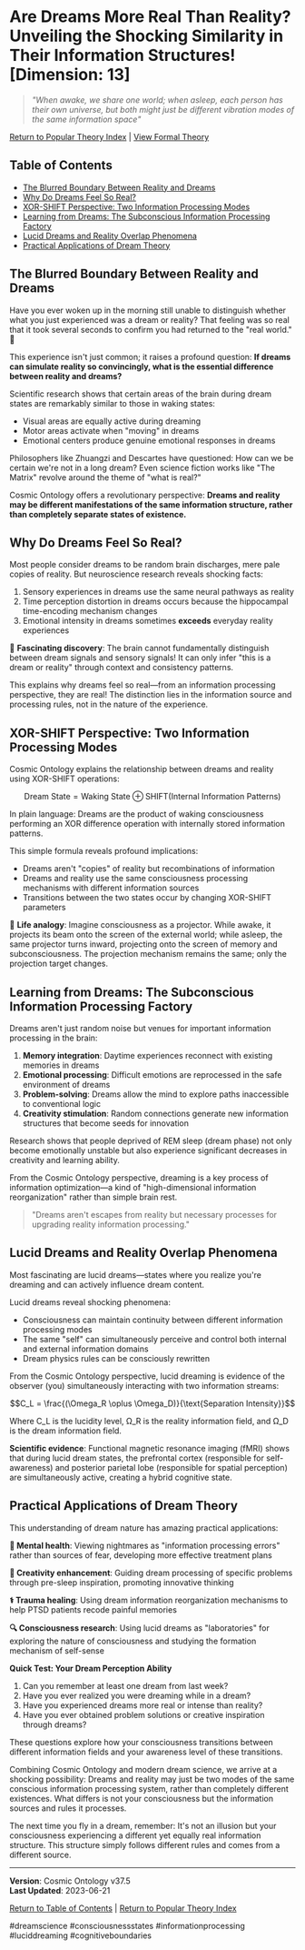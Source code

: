 # Are Dreams More Real Than Reality? Unveiling the Shocking Similarity in Their Information Structures! [Dimension: 13]

> *"When awake, we share one world; when asleep, each person has their own universe, but both might just be different vibration modes of the same information space"*

[Return to Popular Theory Index](../popular_theory_en.md) | [View Formal Theory](../formal_theory/formal_theory_consciousness_state_transitions_en.md)

## Table of Contents
- [The Blurred Boundary Between Reality and Dreams](#the-blurred-boundary-between-reality-and-dreams)
- [Why Do Dreams Feel So Real?](#why-do-dreams-feel-so-real)
- [XOR-SHIFT Perspective: Two Information Processing Modes](#xor-shift-perspective-two-information-processing-modes)
- [Learning from Dreams: The Subconscious Information Processing Factory](#learning-from-dreams-the-subconscious-information-processing-factory)
- [Lucid Dreams and Reality Overlap Phenomena](#lucid-dreams-and-reality-overlap-phenomena)
- [Practical Applications of Dream Theory](#practical-applications-of-dream-theory)

## The Blurred Boundary Between Reality and Dreams

Have you ever woken up in the morning still unable to distinguish whether what you just experienced was a dream or reality? That feeling was so real that it took several seconds to confirm you had returned to the "real world." 💭

This experience isn't just common; it raises a profound question: **If dreams can simulate reality so convincingly, what is the essential difference between reality and dreams?**

Scientific research shows that certain areas of the brain during dream states are remarkably similar to those in waking states:
- Visual areas are equally active during dreaming
- Motor areas activate when "moving" in dreams
- Emotional centers produce genuine emotional responses in dreams

Philosophers like Zhuangzi and Descartes have questioned: How can we be certain we're not in a long dream? Even science fiction works like "The Matrix" revolve around the theme of "what is real?"

Cosmic Ontology offers a revolutionary perspective: **Dreams and reality may be different manifestations of the same information structure, rather than completely separate states of existence.**

## Why Do Dreams Feel So Real?

Most people consider dreams to be random brain discharges, mere pale copies of reality. But neuroscience research reveals shocking facts:

1. Sensory experiences in dreams use the same neural pathways as reality
2. Time perception distortion in dreams occurs because the hippocampal time-encoding mechanism changes
3. Emotional intensity in dreams sometimes **exceeds** everyday reality experiences

🧠 **Fascinating discovery**: The brain cannot fundamentally distinguish between dream signals and sensory signals! It can only infer "this is a dream or reality" through context and consistency patterns.

This explains why dreams feel so real—from an information processing perspective, they are real! The distinction lies in the information source and processing rules, not in the nature of the experience.

## XOR-SHIFT Perspective: Two Information Processing Modes

Cosmic Ontology explains the relationship between dreams and reality using XOR-SHIFT operations:

$$\text{Dream State} = \text{Waking State} \oplus \text{SHIFT(Internal Information Patterns)}$$

In plain language: Dreams are the product of waking consciousness performing an XOR difference operation with internally stored information patterns.

This simple formula reveals profound implications:
- Dreams aren't "copies" of reality but recombinations of information
- Dreams and reality use the same consciousness processing mechanisms with different information sources
- Transitions between the two states occur by changing XOR-SHIFT parameters

🌙 **Life analogy**: Imagine consciousness as a projector. While awake, it projects its beam onto the screen of the external world; while asleep, the same projector turns inward, projecting onto the screen of memory and subconsciousness. The projection mechanism remains the same; only the projection target changes.

## Learning from Dreams: The Subconscious Information Processing Factory

Dreams aren't just random noise but venues for important information processing in the brain:

1. **Memory integration**: Daytime experiences reconnect with existing memories in dreams
2. **Emotional processing**: Difficult emotions are reprocessed in the safe environment of dreams
3. **Problem-solving**: Dreams allow the mind to explore paths inaccessible to conventional logic
4. **Creativity stimulation**: Random connections generate new information structures that become seeds for innovation

Research shows that people deprived of REM sleep (dream phase) not only become emotionally unstable but also experience significant decreases in creativity and learning ability.

From the Cosmic Ontology perspective, dreaming is a key process of information optimization—a kind of "high-dimensional information reorganization" rather than simple brain rest.

> "Dreams aren't escapes from reality but necessary processes for upgrading reality information processing."

## Lucid Dreams and Reality Overlap Phenomena

Most fascinating are lucid dreams—states where you realize you're dreaming and can actively influence dream content.

Lucid dreams reveal shocking phenomena:
- Consciousness can maintain continuity between different information processing modes
- The same "self" can simultaneously perceive and control both internal and external information domains
- Dream physics rules can be consciously rewritten

From the Cosmic Ontology perspective, lucid dreaming is evidence of the observer (you) simultaneously interacting with two information streams:

$$C_L = \frac{(\Omega_R \oplus \Omega_D)}{\text{Separation Intensity}}$$

Where C_L is the lucidity level, Ω_R is the reality information field, and Ω_D is the dream information field.

**Scientific evidence**: Functional magnetic resonance imaging (fMRI) shows that during lucid dream states, the prefrontal cortex (responsible for self-awareness) and posterior parietal lobe (responsible for spatial perception) are simultaneously active, creating a hybrid cognitive state.

## Practical Applications of Dream Theory

This understanding of dream nature has amazing practical applications:

**🛌 Mental health**: Viewing nightmares as "information processing errors" rather than sources of fear, developing more effective treatment plans

**🧠 Creativity enhancement**: Guiding dream processing of specific problems through pre-sleep inspiration, promoting innovative thinking

**⚕️ Trauma healing**: Using dream information reorganization mechanisms to help PTSD patients recode painful memories

**🔍 Consciousness research**: Using lucid dreams as "laboratories" for exploring the nature of consciousness and studying the formation mechanism of self-sense

**Quick Test: Your Dream Perception Ability**
1. Can you remember at least one dream from last week?
2. Have you ever realized you were dreaming while in a dream?
3. Have you experienced dreams more real or intense than reality?
4. Have you ever obtained problem solutions or creative inspiration through dreams?

These questions explore how your consciousness transitions between different information fields and your awareness level of these transitions.

Combining Cosmic Ontology and modern dream science, we arrive at a shocking possibility: Dreams and reality may just be two modes of the same conscious information processing system, rather than completely different existences. What differs is not your consciousness but the information sources and rules it processes.

The next time you fly in a dream, remember: It's not an illusion but your consciousness experiencing a different yet equally real information structure. This structure simply follows different rules and comes from a different source.

---

**Version**: Cosmic Ontology v37.5  
**Last Updated**: 2023-06-21

[Return to Table of Contents](#table-of-contents) | [Return to Popular Theory Index](../popular_theory_en.md) 

#dreamscience #consciousnessstates #informationprocessing #luciddreaming #cognitiveboundaries